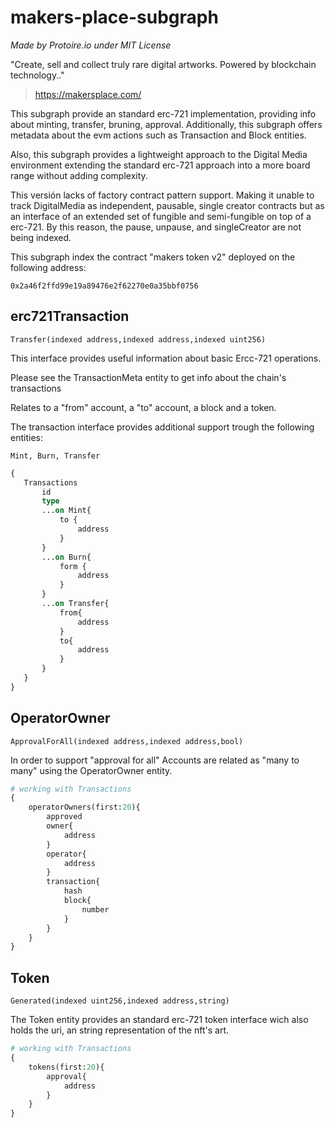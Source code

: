 # makers-place-subgraph
_Made by Protoire.io under MIT License_

"Create, sell and collect truly rare digital artworks. Powered by blockchain technology.."
 > https://makersplace.com/

This subgraph provide an standard erc-721 implementation, providing info about minting, transfer, bruning, approval. Additionally, this subgraph offers metadata about the evm actions such as Transaction and Block entities.

Also, this subgraph provides a lightweight approach to the Digital Media environment extending the standard erc-721 approach into a more board range without adding complexity.

This versión lacks of factory contract pattern support. Making it unable to track DigitalMedia as independent, pausable, single creator contracts but as an interface of an extended set of fungible and semi-fungible on top of a erc-721. By this reason, the pause, unpause, and singleCreator are not being indexed.

This subgraph index the contract "makers token v2" deployed on the following address:

	0x2a46f2ffd99e19a89476e2f62270e0a35bbf0756


## erc721Transaction

	Transfer(indexed address,indexed address,indexed uint256)

This interface provides useful information about basic Ercc-721 operations. 

Please see the TransactionMeta entity to get info about the chain's transactions

Relates to a "from" account, a "to" account, a block and a token. 

The transaction interface provides additional support trough the following entities:

	Mint, Burn, Transfer

```graphql
{
   Transactions
	   id
	   type
	   ...on Mint{
		   to {
			   address
		   }
	   }
	   ...on Burn{
		   form {
			   address
		   }
	   }
	   ...on Transfer{
		   from{
			   address
		   }
		   to{
			   address
		   }
	   }
   }
}
```


## OperatorOwner

	ApprovalForAll(indexed address,indexed address,bool)

In order to support "approval for all" Accounts are related as "many to many" using the OperatorOwner entity.

```graphql
# working with Transactions
{
	operatorOwners(first:20){
		approved
		owner{
			address
		}
		operator{
			address
		}
		transaction{
			hash
			block{
				number
			}
		}
	}
}

```

## Token

	Generated(indexed uint256,indexed address,string)

The Token entity provides an standard erc-721 token interface wich also holds the uri, an string representation of the nft's art.

```graphql
# working with Transactions
{
	tokens(first:20){
		approval{
			address
		}
	}
}
```
